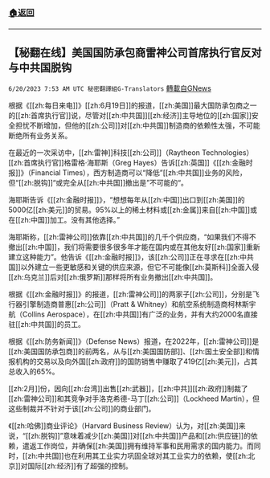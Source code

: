 ###  [:house:返回](README.md)
---


## 【秘翻在线】美国国防承包商雷神公司首席执行官反对与中共国脱钩
`6/20/2023 7:53 AM UTC 秘密翻譯組G-Translators` [轉載自GNews](https://gnews.org/articles/1396904)

根据《[[zh:每日来电]]》[[zh:6月19日]]的报道，[[zh:美国]]最大国防承包商之一的[[zh:首席执行官]]说，尽管对[[zh:中共国]][[zh:经济]]主导地位的[[zh:国家]]安全担忧不断增加，但他的[[zh:公司]]对[[zh:中共国]]制造商的依赖性太强，不可能断绝所有业务关系。

在最近的一次采访中，[[zh:雷神]]科技[[zh:公司]]（Raytheon Technologies）[[zh:首席执行官]]格雷格·海耶斯（Greg Hayes）告诉[[zh:英国]]《[[zh:金融时报]]》（Financial Times），西方制造商可以“降低”[[zh:中共国]]业务的风险，但“[[zh:脱钩]]“或完全从[[zh:中共国]]撤出是”不可能的“。

海耶斯告诉《[[zh:金融时报]]》，“想想每年从[[zh:中国]]出口到[[zh:美国]]的5000亿[[zh:美元]]的贸易。95%以上的稀土材料或[[zh:金属]]来自[[zh:中国]]或在[[zh:中国]]加工。没有其他选择。”

海耶斯称，[[zh:雷神公司]]依靠[[zh:中共国]]的几千个供应商，“如果我们不得不撤出[[zh:中国]]，我们将需要很多很多年才能在国内或在其他友好[[zh:国家]]重新建立这种能力”。他告诉《[[zh:金融时报]]》，该[[zh:公司]]正在寻求在[[zh:中共国]]以外建立一些更敏感和关键的供应来源，但它不可能像[[zh:莫斯科]]全面入侵[[zh:乌克兰]]后对[[zh:俄罗斯]]那样将所有业务撤出[[zh:中共国]]。

根据《[[zh:金融时报]]》的报道，[[zh:雷神公司]]的两家子[[zh:公司]]，分别是飞行器引擎制造商普惠[[zh:公司]]（Pratt & Whitney）和航空系统制造商柯林斯宇航（Collins Aerospace），在[[zh:中共国]]有广泛的业务，并有大约2000名直接驻[[zh:中共国]]的员工。

根据《[[zh:防务新闻]]》（Defense News）报道，在2022年，[[zh:雷神公司]]是[[zh:美国国防承包商]]的前两名，从与[[zh:美国国防部]]、[[zh:国土安全部]]和情报机构的交易以及向外国[[zh:政府]]的国防销售中赚取了419亿[[zh:美元]]，占其总收入的65%。

[[zh:2月]]份，因向[[zh:台湾]]出售[[zh:武器]]，[[zh:中共]][[zh:政府]]制裁了[[zh:雷神公司]]和其竞争对手洛克希德\-马丁[[zh:公司]]（Lockheed Martin），但这些制裁并不针对于该[[zh:公司]]的商业部门。

《[[zh:哈佛]]商业评论》（Harvard Business Review）认为，对[[zh:美国]]来说，“[[zh:脱钩]]”意味着减少[[zh:美国]]对[[zh:中共国]]产品和[[zh:供应链]]的依赖，遣返工作岗位，并确保[[zh:美国]]拥有维持军事和民用需求的国内能力。而同时，[[zh:中共国]]也在利用其工业实力巩固全球对其工业实力的依赖，使[[zh:北京]]对国际[[zh:经济]]有了超强的控制。

